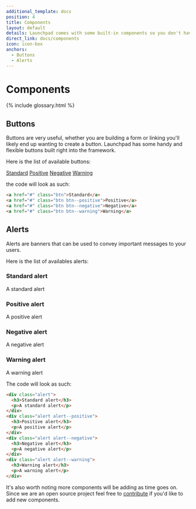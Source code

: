 ```yaml
---
additional_template: docs
position: 4
title: Components
layout: default
details: Launchpad comes with some built-in components so you don't have to reinvent the wheel.
direct_link: docs/components
icon: icon-box
anchors:
  - Buttons
  - Alerts
---
```


# Components

{% include glossary.html %}

## Buttons
Buttons are very useful, whether you are building a form or linking you'll likely end up wanting to create a button. Launchpad has some handy and flexible buttons built right into the framework.

Here is the list of available buttons:

<a href="#" class="btn">Standard</a>
<a href="#" class="btn btn--positive">Positive</a>
<a href="#" class="btn btn--negative">Negative</a>
<a href="#" class="btn btn--warning">Warning</a>

the code will look as such:

```html
<a href="#" class="btn">Standard</a>
<a href="#" class="btn btn--positive">Positive</a>
<a href="#" class="btn btn--negative">Negative</a>
<a href="#" class="btn btn--warning">Warning</a>
```

## Alerts
Alerts are banners that can be used to convey important messages to your users.

Here is the list of availables alerts:

<div class="alert">
  <h3>Standard alert</h3>
  <p>A standard alert</p>
</div>
<div class="alert alert--positive">
  <h3>Positive alert</h3>
  <p>A positive alert</p>
</div>
<div class="alert alert--negative">
  <h3>Negative alert</h3>
  <p>A negative alert</p>
</div>
<div class="alert alert--warning">
  <h3>Warning alert</h3>
  <p>A warning alert</p>
</div>

The code will look as such:

```html
<div class="alert">
  <h3>Standard alert</h3>
  <p>A standard alert</p>
</div>
<div class="alert alert--positive">
  <h3>Positive alert</h3>
  <p>A positive alert</p>
</div>
<div class="alert alert--negative">
  <h3>Negative alert</h3>
  <p>A negative alert</p>
</div>
<div class="alert alert--warning">
  <h3>Warning alert</h3>
  <p>A warning alert</p>
</div>
```
It's also worth noting more components will be adding as time goes on. Since we are an open source project feel free to [contribute]('https://github.com/Bracketeers/Launchpad/issues') if you'd like to add new components.

<br>